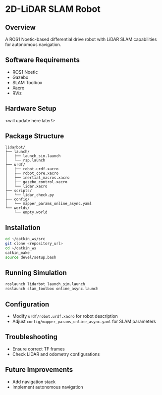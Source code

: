 # 2D-LiDAR SLAM Robot 

## Overview
A ROS1 Noetic-based differential drive robot with LiDAR SLAM capabilities for autonomous navigation.

## Software Requirements
- ROS1 Noetic
- Gazebo
- SLAM Toolbox
- Xacro
- RViz

## Hardware Setup
<will update here later!>

## Package Structure
```
lidarbot/
├── launch/
│   ├── launch_sim.launch
│   └── rsp.launch
├── urdf/
│   ├── robot.urdf.xacro
│   ├── robot_core.xacro
│   ├── inertial_macros.xacro
│   ├── gazebo_control.xacro
│   └── lidar.xacro
├── scripts/
│   └── lidar_check.py
├── config/
│   └── mapper_params_online_async.yaml
└── worlds/
    └── empty.world
```

## Installation
```bash
cd ~/catkin_ws/src
git clone <repository_url>
cd ~/catkin_ws
catkin_make
source devel/setup.bash
```
   
## Running Simulation
```bash
roslaunch lidarbot launch_sim.launch
roslaunch slam_toolbox online_async.launch
   ```

## Configuration
- Modify `urdf/robot.urdf.xacro` for robot description
- Adjust `config/mapper_params_online_async.yaml` for SLAM parameters

## Troubleshooting
- Ensure correct TF frames
- Check LiDAR and odometry configurations

## Future Improvements
- Add navigation stack
- Implement autonomous navigation
